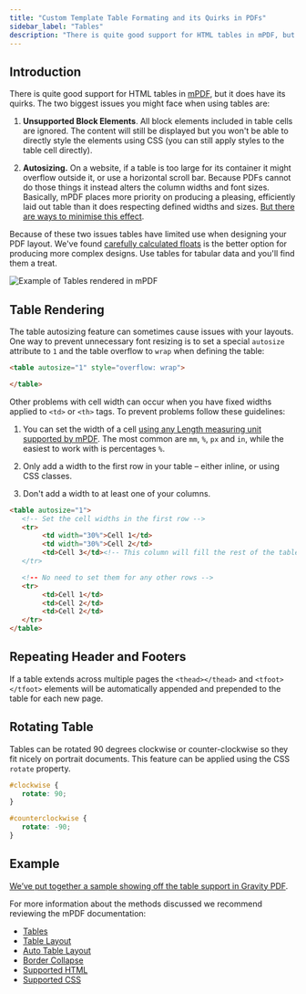 ```yaml
---
title: "Custom Template Table Formating and its Quirks in PDFs"
sidebar_label: "Tables"
description: "There is quite good support for HTML tables in mPDF, but it does have its quirks. Use tables for tabular data and you'll find them a treat."
---
```


## Introduction 

There is quite good support for HTML tables in [mPDF](http://mpdf.github.io/), but it does have its quirks. The two biggest issues you might face when using tables are:

1.  **Unsupported Block Elements**. All block elements included in table cells are ignored. The content will still be displayed but you won't be able to directly style the elements using CSS (you can still apply styles to the table cell directly).

2.  **Autosizing.** On a website, if a table is too large for its container it might overflow outside it, or use a horizontal scroll bar. Because PDFs cannot do those things it instead alters the column widths and font sizes. Basically, mPDF places more priority on producing a pleasing, efficiently laid out table than it does respecting defined widths and sizes. [But there are ways to minimise this effect](#table-rendering).

Because of these two issues tables have limited use when designing your PDF layout. We've found [carefully calculated floats](floats.md) is the better option for producing more complex designs. Use tables for tabular data and you'll find them a treat.

![Example of Tables rendered in mPDF](https://resources.gravitypdf.com/uploads/2015/11/table-preview.png)

## Table Rendering 

The table autosizing feature can sometimes cause issues with your layouts. One way to prevent unnecessary font resizing is to set a special `autosize` attribute to `1` and the table overflow to `wrap` when defining the table:

```html
<table autosize="1" style="overflow: wrap">

</table>
```

Other problems with cell width can occur when you have fixed widths applied to `<td>` or `<th>` tags. To prevent problems follow these guidelines:

1. You can set the width of a cell [using any Length measuring unit supported by mPDF](http://mpdf.github.io/css-stylesheets/supported-css.html). The most common are `mm`, `%`, `px` and `in`, while the easiest to work with is percentages `%`. 

2.  Only add a width to the first row in your table – either inline, or using CSS classes.

3.  Don't add a width to at least one of your columns.

```html
<table autosize="1">
   <!-- Set the cell widths in the first row -->
   <tr>
        <td width="30%">Cell 1</td>
        <td width="30%">Cell 2</td>
        <td>Cell 3</td><!-- This column will fill the rest of the table width (about 40%, minus the border width)
   </tr>

   <!-- No need to set them for any other rows -->
   <tr>
        <td>Cell 1</td>
        <td>Cell 2</td>
        <td>Cell 2</td>
   </tr>
</table>
```

## Repeating Header and Footers 

If a table extends across multiple pages the `<thead></thead>` and `<tfoot></tfoot>` elements will be automatically appended and prepended to the table for each new page.

## Rotating Table 

Tables can be rotated 90 degrees clockwise or counter-clockwise so they fit nicely on portrait documents. This feature can be applied using the CSS `rotate` property.

```css
#clockwise {
   rotate: 90;
}

#counterclockwise {
   rotate: -90;
}
```

## Example 

[We’ve put together a sample showing off the table support in Gravity PDF](https://gist.github.com/jakejackson1/de009962d7ec776d223c).

For more information about the methods discussed we recommend reviewing the mPDF documentation:

-   [Tables](http://mpdf.github.io/tables/tables.html)
-   [Table Layout](http://mpdf.github.io/tables/table-layout.html)
-   [Auto Table Layout](http://mpdf.github.io/tables/table-layout.html)
-   [Border Collapse](http://mpdf.github.io/tables/border-collapse.html)
-   [Supported HTML](http://mpdf.github.io/html-support/html-tags.html)
-   [Supported CSS](http://mpdf.github.io/css-stylesheets/supported-css.html)
